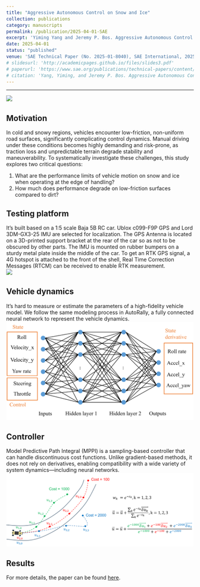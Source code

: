 ```yaml
---
title: "Aggressive Autonomous Control on Snow and Ice"
collection: publications
category: manuscripts
permalink: /publication/2025-04-01-SAE
excerpt: 'Yiming Yang and Jeremy P. Bos. Aggressive Autonomous Control on Snow and Ice. No. 2025-01-8040. SAE Technical Paper, 2025.'
date: 2025-04-01
status: "published"
venue: 'SAE Technical Paper (No. 2025-01-8040), SAE International, 2025.'
# slidesurl: 'http://academicpages.github.io/files/slides3.pdf'
# paperurl: 'https://www.sae.org/publications/technical-papers/content/2025-01-8040/'
# citation: 'Yang, Yiming, and Jeremy P. Bos. Aggressive Autonomous Control on Snow and Ice. No. 2025-01-8040. SAE Technical Paper, 2025.'
---
```


---
<!-- # CODMAX # -->

  <img src="/images/publication_2025_SAE/running_on_dirt.gif" style="margin-left: 0px;" width="520" /> 

## Motivation ##

In cold and snowy regions, vehicles encounter low-friction, non-uniform road surfaces, significantly complicating control dynamics. Manual driving under these conditions becomes highly demanding and risk-prone, as traction loss and unpredictable terrain degrade stability and maneuverability. To systematically investigate these challenges, this study explores two critical questions:  
1. What are the performance limits of vehicle motion on snow and ice when operating at the edge of handling?  
2. How much does performance degrade on low-friction surfaces compared to dirt?  

## Testing platform ##

It’s built based on a 1:5 scale Baja 5B RC car. Ublox c099-F9P GPS and Lord 3DM-GX3-25 IMU are selected for localization. The GPS Antenna is located on a 3D-printed support bracket at the rear of the car so as not to be obscured by other parts. The IMU is mounted on rubber bumpers on a sturdy metal plate inside the middle of the car. To get an RTK GPS signal, a 4G hotspot is attached to the front of the shell, Real Time Correction Messages (RTCM) can be received to enable RTK measurement.  
    <img src="/images/publication_2025_SAE/Test_platform.png" style="margin-left: 0px;" width="520" /> 

## Vehicle dynamics ##

It’s hard to measure or estimate the parameters of a high-fidelity vehicle model. We follow the same modeling process in AutoRally, a fully connected neural network to represent the vehicle dynamics.  
    <img src="/images/publication_2025_SAE/Neural_network2.png" style="margin-left: 0px;" width="520" /> 

## Controller ##

Model Predictive Path Integral (MPPI) is a sampling-based controller that can handle discontinuous cost functions. Unlike gradient-based methods, it does not rely on derivatives, enabling compatibility with a wide variety of system dynamics—including neural networks.  
    <img src="/images/publication_2025_SAE/mppi_controller.png" style="margin-left: 0px;" width="820" /> 

## Results ##

For more details, the paper can be found [here](https://www.sae.org/publications/technical-papers/content/2025-01-8040/).

